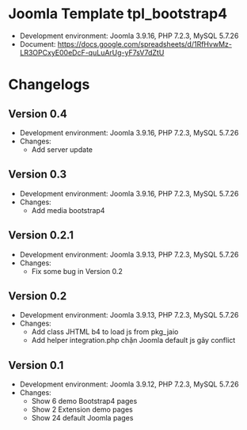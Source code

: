 # Joomla Template tpl_bootstrap4
- Development environment: Joomla 3.9.16, PHP 7.2.3, MySQL 5.7.26
- Document: https://docs.google.com/spreadsheets/d/1RfHvwMz-LR3OPCxyE00eDcF-quLuArUg-yF7sV7dZtU

# Changelogs
## Version 0.4
- Development environment: Joomla 3.9.16, PHP 7.2.3, MySQL 5.7.26
- Changes:
    - Add server update

## Version 0.3
- Development environment: Joomla 3.9.16, PHP 7.2.3, MySQL 5.7.26
- Changes:
    - Add media bootstrap4
	
## Version 0.2.1
- Development environment: Joomla 3.9.13, PHP 7.2.3, MySQL 5.7.26
- Changes:
    - Fix some bug in Version 0.2
	
## Version 0.2
- Development environment: Joomla 3.9.13, PHP 7.2.3, MySQL 5.7.26
- Changes:
    - Add class JHTML b4 to load js from pkg_jaio
    - Add helper integration.php chặn Joomla default js gây conflict

## Version 0.1
- Development environment: Joomla 3.9.12, PHP 7.2.3, MySQL 5.7.26
- Changes:
    - Show 6 demo Bootstrap4 pages
    - Show 2 Extension demo pages
    - Show 24 default Joomla pages